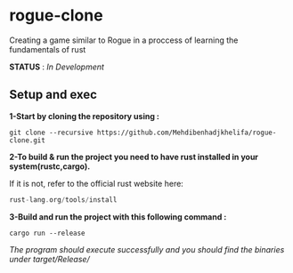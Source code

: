 # rogue-clone

Creating a game similar to Rogue in a proccess of learning the fundamentals of rust

**STATUS** : *In Development* 

## Setup and exec

**1-Start by cloning the repository using :**
```cln
git clone --recursive https://github.com/Mehdibenhadjkhelifa/rogue-clone.git
```


**2-To build & run the project you need to have rust installed in your system(rustc,cargo).**

If it is not, refer to the official rust website here:
```rs
rust-lang.org/tools/install
```

**3-Build and run the project with this following command :**
```
cargo run --release
```

*The program should execute successfully and you should find the binaries under target/Release/*
